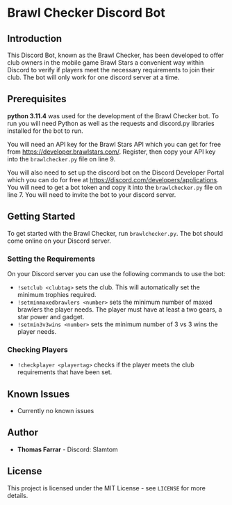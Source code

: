 
# Brawl Checker Discord Bot
## Introduction
This Discord Bot, known as the Brawl Checker, has been developed to offer club owners in the mobile game Brawl Stars a convenient way within Discord to verify if players meet the necessary requirements to join their club. The bot will only work for one discord server at a time.
## Prerequisites
**python 3.11.4** was used for the development of the Brawl Checker bot. To run you will need Python as well as the requests and discord.py libraries installed for the bot to run.

You will need an API key for the Brawl Stars API which you can get for free from https://developer.brawlstars.com/. Register, then copy your API key into the `brawlchecker.py` file on line 9.

You will also need to set up the discord bot on the Discord Developer Portal which you can do for free at https://discord.com/developers/applications. You will need to get a bot token and copy it into the `brawlchecker.py` file on line 7. You will need to invite the bot to your discord server.
## Getting Started
To get started with the Brawl Checker, run `brawlchecker.py`. The bot should come online on your Discord server.
### Setting the Requirements
On your Discord server you can use the following commands to use the bot:
* `!setclub <clubtag>` sets the club. This will automatically set the minimum trophies required.
* `!setminmaxedbrawlers <number>` sets the minimum number of maxed brawlers the player needs. The player must have at least a two gears, a star power and gadget.
* `!setmin3v3wins <number>` sets the minimum number of 3 vs 3 wins the player needs.
### Checking Players
* `!checkplayer <playertag>` checks if the player meets the club requirements that have been set.
## Known Issues
* Currently no known issues
## Author
* **Thomas Farrar** - Discord: Slamtom
## License
This project is licensed under the MIT License - see `LICENSE` for more details.
